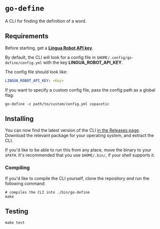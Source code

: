 # `go-define`

A CLI for finding the definition of a word.

## Requirements

Before starting, get a **[Lingua Robot API key](https://rapidapi.com/rokish/api/lingua-robot/endpoints)**.

By default, the CLI will look for a config file in `$HOME/.config/go-define/config.yml` with the key
**LINGUA_ROBOT_API_KEY**.

The config file should look like:

```yml
LINGUA_ROBOT_API_KEY: <Key>
```

If you want to specify a custom config file, pass the config path as a global flag:

```
go-define -c path/to/custom/config.yml copacetic
```

## Installing

You can now find the latest version of the CLI [in the Releases
page](https://github.com/hectron/go-define/releases/latest). Download the relevant package for your operating system,
and extract the CLI.

If you'd like to be able to run this from any place, move the binary to your
`$PATH`. It's recommended that you use `$HOME/.bin/`, if your shell supports it.

### Compiling

If you'd like to compile the CLI yourself, clone the repository and run the following command:

```
# compiles the CLI into ./bin/go-define
make
```

## Testing

```
make test
```
